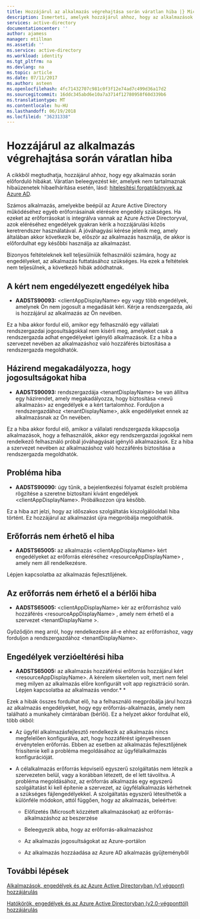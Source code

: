 ```yaml
---
title: Hozzájárul az alkalmazás végrehajtása során váratlan hiba |} Microsoft Docs
description: Ismerteti, amelyek hozzájárul ahhoz, hogy az alkalmazások és a rájuk vonatkozó teendők során előforduló hibák
services: active-directory
documentationcenter: ''
author: ajamess
manager: mtillman
ms.assetid: ''
ms.service: active-directory
ms.workload: identity
ms.tgt_pltfrm: na
ms.devlang: na
ms.topic: article
ms.date: 07/11/2017
ms.author: asteen
ms.openlocfilehash: 4fc71432707c981c0f3f12e74ad7c499d36a17d2
ms.sourcegitcommit: 16ddc345abd6e10a7a3714f12780958f60d339b6
ms.translationtype: MT
ms.contentlocale: hu-HU
ms.lasthandoff: 06/19/2018
ms.locfileid: "36231338"
---
```

# <a name="unexpected-error-when-performing-consent-to-an-application"></a>Hozzájárul az alkalmazás végrehajtása során váratlan hiba

A cikkből megtudhatja, hozzájárul ahhoz, hogy egy alkalmazás során előforduló hibákat. Váratlan beleegyezést kér, amelyek nem tartalmaznak hibaüzenetek hibaelhárítása esetén, lásd: [hitelesítési forgatókönyvek az Azure AD](https://docs.microsoft.com/azure/active-directory/develop/active-directory-authentication-scenarios).

Számos alkalmazás, amelyekbe beépül az Azure Active Directory működéséhez egyéb erőforrásainak elérésére engedély szükséges. Ha ezeket az erőforrásokat is integrálva vannak az Azure Active Directoryval, azok eléréséhez engedélyek gyakran kérik a hozzájárulási közös keretrendszer használatával. A jóváhagyási kérése jelenik meg, amely általában akkor következik be, először az alkalmazás használja, de akkor is előfordulhat egy későbbi használja az alkalmazást.

Bizonyos feltételeknek kell teljesülniük felhasználói számára, hogy az engedélyeket, az alkalmazás futtatásához szükséges. Ha ezek a feltételek nem teljesülnek, a következő hibák adódhatnak.

## <a name="requesting-not-authorized-permissions-error"></a>A kért nem engedélyezett engedélyek hiba
* **AADSTS90093:** &lt;clientAppDisplayName&gt; egy vagy több engedélyek, amelynek Ön nem jogosult a megadását kéri. Kérje a rendszergazda, aki is hozzájárul az alkalmazás az Ön nevében.

Ez a hiba akkor fordul elő, amikor egy felhasználó egy vállalati rendszergazdai jogosultságokkal nem kísérli meg, amelyeket csak a rendszergazda adhat engedélyeket igénylő alkalmazások. Ez a hiba a szervezet nevében az alkalmazáshoz való hozzáférés biztosítása a rendszergazda megoldhatók.

## <a name="policy-prevents-granting-permissions-error"></a>Házirend megakadályozza, hogy jogosultságokat hiba
* **AADSTS90093:** rendszergazdája &lt;tenantDisplayName&gt; be van állítva egy házirendet, amely megakadályozza, hogy biztosítása &lt;nevű alkalmazás&gt; az engedélyek e a kért tartalomhoz. Forduljon a rendszergazdához &lt;tenantDisplayName&gt;, akik engedélyeket ennek az alkalmazásnak az Ön nevében.

Ez a hiba akkor fordul elő, amikor a vállalati rendszergazda kikapcsolja alkalmazások, hogy a felhasználók, akkor egy rendszergazdai jogokkal nem rendelkező felhasználó próbál jóváhagyását igénylő alkalmazások. Ez a hiba a szervezet nevében az alkalmazáshoz való hozzáférés biztosítása a rendszergazda megoldhatók.

## <a name="intermittent-problem-error"></a>Probléma hiba
* **AADSTS90090:** úgy tűnik, a bejelentkezési folyamat észlelt probléma rögzítése a szeretne biztosítani kívánt engedélyek &lt;clientAppDisplayName&gt;. Próbálkozzon újra később.

Ez a hiba azt jelzi, hogy az időszakos szolgáltatás kiszolgálóoldali hiba történt. Ez hozzájárul az alkalmazást újra megpróbálja megoldhatók.

## <a name="resource-not-available-error"></a>Erőforrás nem érhető el hiba
* **AADSTS65005:** az alkalmazás &lt;clientAppDisplayName&gt; kért engedélyeket az erőforrás eléréséhez &lt;resourceAppDisplayName&gt; , amely nem áll rendelkezésre. 

Lépjen kapcsolatba az alkalmazás fejlesztőjének.

##  <a name="resource-not-available-in-tenant-error"></a>Az erőforrás nem érhető el a bérlői hiba
* **AADSTS65005:** &lt;clientAppDisplayName&gt; kér az erőforráshoz való hozzáférés &lt;resourceAppDisplayName&gt; , amely nem érhető el a szervezet &lt;tenantDisplayName &gt;. 

Győződjön meg arról, hogy rendelkezésre áll-e ehhez az erőforráshoz, vagy forduljon a rendszergazdához &lt;tenantDisplayName&gt;.

## <a name="permissions-mismatch-error"></a>Engedélyek verzióeltérési hiba
* **AADSTS65005:** az alkalmazás hozzáférési erőforrás hozzájárul kért &lt;resourceAppDisplayName&gt;. A kérelem sikertelen volt, mert nem felel meg milyen az alkalmazás előre konfigurált volt app regisztráció során. Lépjen kapcsolatba az alkalmazás vendor.* *

Ezek a hibák összes fordulhat elő, ha a felhasználó megpróbálja járul hozzá az alkalmazás engedélyeket, hogy egy erőforrás-alkalmazás, amely nem található a munkahely címtárában (bérlői). Ez a helyzet akkor fordulhat elő, több okból:

-   Az ügyfél alkalmazásfejlesztő rendelkezik az alkalmazás nincs megfelelően konfigurálva, azt, hogy hozzáférést igényelhessen érvénytelen erőforrás. Ebben az esetben az alkalmazás fejlesztőjének frissítenie kell a probléma megoldásához az ügyfélalkalmazás konfigurációját.

-   A célalkalmazás erőforrás képviselő egyszerű szolgáltatás nem létezik a szervezeten belül, vagy a korábban létezett, de el lett távolítva. A probléma megoldásához, az erőforrás alkalmazás egy egyszerű szolgáltatást ki kell építenie a szervezet, az ügyfélalkalmazás kérhetnek a szükséges fájlengedélyekkel. A szolgáltatás egyszerű létesíthetők a különféle módokon, attól függően, hogy az alkalmazás, beleértve:

    -   Előfizetés (Microsoft közzétett alkalmazásokat) az erőforrás-alkalmazáshoz az beszerzése

    -   Beleegyezik abba, hogy az erőforrás-alkalmazáshoz

    -   Az alkalmazás jogosultságokat az Azure-portálon

    -   Az alkalmazás hozzáadása az Azure AD alkalmazás gyűjteményből

## <a name="next-steps"></a>További lépések 

[Alkalmazások, engedélyek és az Azure Active Directoryban (v1 végpont) hozzájárulás](https://docs.microsoft.com/azure/active-directory/active-directory-apps-permissions-consent)<br>

[Hatókörök, engedélyek és az Azure Active Directoryban (v2.0-végponttól) hozzájárulás](https://docs.microsoft.com/azure/active-directory/develop/active-directory-v2-scopes)



